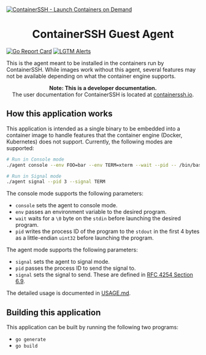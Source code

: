 [![ContainerSSH - Launch Containers on Demand](https://containerssh.github.io/images/logo-for-embedding.svg)](https://containerssh.io/)

<!--suppress HtmlDeprecatedAttribute -->
<h1 align="center">ContainerSSH Guest Agent</h1>

[![Go Report Card](https://goreportcard.com/badge/github.com/containerssh/agent?style=for-the-badge)](https://goreportcard.com/report/github.com/containerssh/agent)
[![LGTM Alerts](https://img.shields.io/lgtm/alerts/github/ContainerSSH/agent?style=for-the-badge)](https://lgtm.com/projects/g/ContainerSSH/agent/)

This is the agent meant to be installed in the containers run by ContainerSSH. While images work without this agent, several features may not be available depending on what the container engine supports. 

<p align="center"><strong>Note: This is a developer documentation.</strong><br />The user documentation for ContainerSSH is located at <a href="https://containerssh.github.io">containerssh.io</a>.</p>

## How this application works

This application is intended as a single binary to be embedded into a container image to handle features that the container engine (Docker, Kubernetes) does not support. Currently, the following modes are supported:

```bash
# Run in Console mode
./agent console --env FOO=bar --env TERM=xterm --wait --pid -- /bin/bash

# Run in Signal mode
./agent signal --pid 3 --signal TERM
```

The console mode supports the following parameters:

- `console` sets the agent to console mode.
- `env` passes an environment variable to the desired program.
- `wait` waits for a `\0` byte on the `stdin` before launching the desired program.
- `pid` writes the process ID of the program to the `stdout` in the first 4 bytes as a little-endian `uint32` before launching the program.

The agent mode supports the following parameters:

- `signal` sets the agent to signal mode.
- `pid` passes the process ID to send the signal to.
- `signal` sets the signal to send. These are defined in [RFC 4254 Section 6.9](https://tools.ietf.org/html/rfc4254#section-6.9).

The detailed usage is documented in [USAGE.md](USAGE.md).

## Building this application

This application can be built by running the following two programs:

- `go generate`
- `go build `

